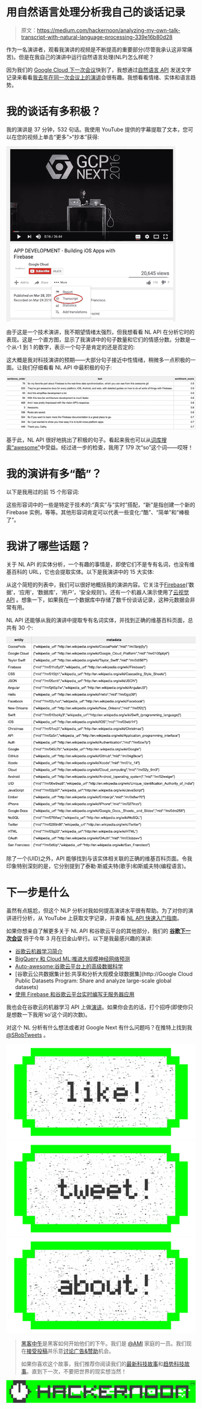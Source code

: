 # 用自然语言处理分析我自己的谈话记录

> 原文：<https://medium.com/hackernoon/analyzing-my-own-talk-transcript-with-natural-language-processing-339e16b80d28>

作为一名演讲者，观看我演讲的视频是不断提高的重要部分(尽管我承认这非常痛苦)。但是在我自己的演讲中运行自然语言处理(NLP)怎么样呢？

因为我们的 [Google Cloud 下一次会议](https://cloudnext.withgoogle.com/)快到了，我想通过[自然语言 API](https://cloud.google.com/natural-language/) 发送文字记录来看看[我去年在同一次会议上的演讲](https://www.youtube.com/watch?v=h1Q5X-Uv0dw)会很有趣。我想看看情绪、实体和语言趋势。

# 我的谈话有多积极？

我的演讲是 37 分钟，532 句话。我使用 YouTube 提供的字幕提取了文本，您可以在您的视频上单击“更多”>“抄本”获得:

![](img/01e592e70ad1d2fd5cbd2f84113de2da.png)

由于这是一个技术演讲，我不期望情绪太强烈，但我想看看 NL API 在分析它时的表现。这是一个直方图，显示了我演讲中的句子数量和它们的情感分数。分数是一个从-1 到 1 的数字，表示一个句子是肯定的还是否定的:

这大概是我对科技演讲的预期——大部分句子接近中性情绪，稍微多一点积极的一面。让我们仔细看看 NL API 中最积极的句子:

![](img/0ee3e2375b5719a7859e998e3ca4ab3e.png)

基于此，NL API 很好地挑出了积极的句子。看起来我也可以从[词库搜索“awesome”](http://www.thesaurus.com/browse/awesome?s=t)中受益。经过进一步的检查，我用了 179 次“so”这个词——哎呀！

# 我的演讲有多“酷”？

以下是我用过的前 15 个形容词:

这些形容词中的一些是特定于技术的:“真实”与“实时”搭配，“新”是指创建一个新的 Firebase 实例，等等。其他形容词肯定可以代表一些变化:“酷”、“简单”和“棒极了”。

# 我讲了哪些话题？

关于 NL API 的实体分析，一个有趣的事情是，即使它们不是专有名词，也没有维基百科的 URL，它也会提取实体。以下是我演讲中的 15 大实体:

从这个简短的列表中，我们可以很好地概括我的演讲内容。它关注于[Firebase](https://firebase.google.com/)(‘数据’，‘应用’，‘数据库’，‘用户’，‘安全规则’)。还有一个机器人演示使用了[云视觉 API](https://cloud.google.com/vision/) 。想象一下，如果我在一个数据库中存储了数千份谈话记录，这种元数据会非常有用。

NL API 还能够从我的演讲中提取专有名词实体，并找到正确的维基百科页面，总共有 30 个:

![](img/a4feb2c0edd60c2cc8904fea897e3191.png)

除了一个(UID)之外，API 能够找到与该实体相关联的正确的维基百科页面。令我印象特别深刻的是，它分别提到了泰勒·斯威夫特(歌手)和斯威夫特(编程语言)。

# 下一步是什么

虽然有点尴尬，但这个 NLP 分析对我如何提高演讲水平很有帮助。为了对你的演讲进行分析，从 YouTube 上获取文字记录，并查看 [NL API 快速入门指南](https://cloud.google.com/natural-language/docs/getting-started)。

如果你想亲自了解更多关于 NL API 和谷歌云平台的其他部分，我们的 [**谷歌下一次会议**](https://cloudnext.withgoogle.com/) 将于今年 3 月在旧金山举行。以下是我最感兴趣的演讲:

*   [谷歌云机器学习简介](https://cloudnext.withgoogle.com/schedule#target=introduction-to-google-cloud-machine-learning-f1a29054-f75f-4759-a483-11528bb1162b)
*   [BigQuery 和 Cloud ML:推进大规模神经网络预测](https://cloudnext.withgoogle.com/schedule#target=bigquery-and-cloud-machine-learning-advancing-large-scale-neural-network-predictions-5b6fe857-8185-4bae-bb42-734b729f0c4e)
*   [Auto-awesome:谷歌云平台上的高级数据科学](https://cloudnext.withgoogle.com/schedule#target=auto-awesome-advanced-data-science-on-google-cloud-platform-8b6f74ac-5d9b-4676-8c81-c3e78f650ae9)
*   [谷歌云公共数据集计划:共享和分析大规模全球数据集](http://Google Cloud Public Datasets Program: Share and analyze large-scale global datasets)
*   [使用 Firebase 和谷歌云平台实时编写无服务器应用](https://cloudnext.withgoogle.com/schedule#target=live-coding-a-serverless-app-with-firebase-and-google-cloud-platform-d9026f62-4bfe-4087-b2d8-ffacd52222a2)

我也会在谷歌云的机器学习 API 上做[演讲](https://cloudnext.withgoogle.com/speakers#target=sara-robinson-bdf3d07c-02f9-4fb1-800c-97153574f569)。如果你会去的话，打个招呼(即使你只是想数一下我用‘so’这个词的次数)。

对这个 NL 分析有什么想法或者对 Google Next 有什么问题吗？在推特上找到我 [@SRobTweets](https://twitter.com/srobtweets) 。

[![](img/50ef4044ecd4e250b5d50f368b775d38.png)](http://bit.ly/HackernoonFB)[![](img/979d9a46439d5aebbdcdca574e21dc81.png)](https://goo.gl/k7XYbx)[![](img/2930ba6bd2c12218fdbbf7e02c8746ff.png)](https://goo.gl/4ofytp)

> [黑客中午](http://bit.ly/Hackernoon)是黑客如何开始他们的下午。我们是 [@AMI](http://bit.ly/atAMIatAMI) 家庭的一员。我们现在[接受投稿](http://bit.ly/hackernoonsubmission)并乐意[讨论广告&赞助](mailto:partners@amipublications.com)机会。
> 
> 如果你喜欢这个故事，我们推荐你阅读我们的[最新科技故事](http://bit.ly/hackernoonlatestt)和[趋势科技故事](https://hackernoon.com/trending)。直到下一次，不要把世界的现实想当然！

![](img/be0ca55ba73a573dce11effb2ee80d56.png)
